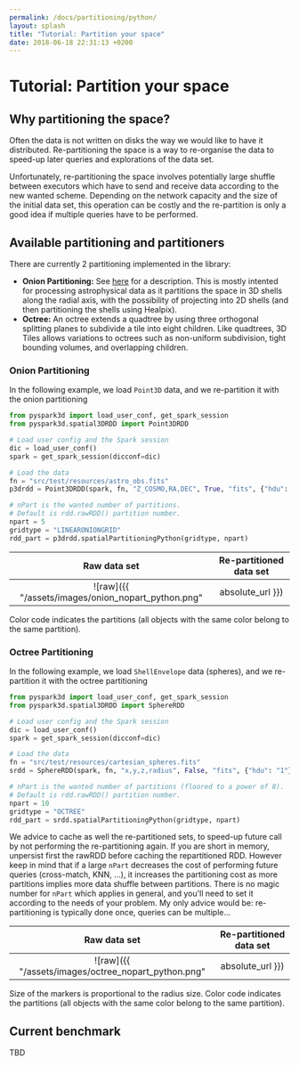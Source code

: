 ```yaml
---
permalink: /docs/partitioning/python/
layout: splash
title: "Tutorial: Partition your space"
date: 2018-06-18 22:31:13 +0200
---
```


# Tutorial: Partition your space

## Why partitioning the space?

Often the data is not written on disks the way we would like to have it distributed. Re-partitioning the space is a way to re-organise the data to speed-up later queries and explorations of the data set.

Unfortunately, re-partitioning the space involves potentially large shuffle between executors which have to send and receive data according to the new wanted scheme. Depending on the network capacity and the size of the initial data set, this operation can be costly and the re-partition is only a good idea if multiple queries have to be performed.

## Available partitioning and partitioners

There are currently 2 partitioning implemented in the library:

- **Onion Partitioning:** See [here](https://github.com/astrolabsoftware/spark3D/issues/11) for a description. This is mostly intented for processing astrophysical data as it partitions the space in 3D shells along the radial axis, with the possibility of projecting into 2D shells (and then partitioning the shells using Healpix).
- **Octree:** An octree extends a quadtree by using three orthogonal splitting planes to subdivide a tile into eight children. Like quadtrees, 3D Tiles allows variations to octrees such as non-uniform subdivision, tight bounding volumes, and overlapping children.

### Onion Partitioning

In the following example, we load `Point3D` data, and we re-partition it with the onion partitioning

```python
from pyspark3d import load_user_conf, get_spark_session
from pyspark3d.spatial3DRDD import Point3DRDD

# Load user config and the Spark session
dic = load_user_conf()
spark = get_spark_session(dicconf=dic)

# Load the data
fn = "src/test/resources/astro_obs.fits"
p3drdd = Point3DRDD(spark, fn, "Z_COSMO,RA,DEC", True, "fits", {"hdu": "1"})

# nPart is the wanted number of partitions.
# Default is rdd.rawRDD() partition number.
npart = 5
gridtype = "LINEARONIONGRID"
rdd_part = p3drdd.spatialPartitioningPython(gridtype, npart)
```

| Raw data set | Re-partitioned data set
|:---------:|:---------:
| ![raw]({{ "/assets/images/onion_nopart_python.png" | absolute_url }}) | ![repartitioning]({{ "/assets/images/onion_part_python.png" | absolute_url }})

Color code indicates the partitions (all objects with the same color belong to the same partition).

### Octree Partitioning

In the following example, we load `ShellEnvelope` data (spheres), and we re-partition it with the octree partitioning

```python
from pyspark3d import load_user_conf, get_spark_session
from pyspark3d.spatial3DRDD import SphereRDD

# Load user config and the Spark session
dic = load_user_conf()
spark = get_spark_session(dicconf=dic)

# Load the data
fn = "src/test/resources/cartesian_spheres.fits"
srdd = SphereRDD(spark, fn, "x,y,z,radius", False, "fits", {"hdu": "1"})

# nPart is the wanted number of partitions (floored to a power of 8).
# Default is rdd.rawRDD() partition number.
npart = 10
gridtype = "OCTREE"
rdd_part = srdd.spatialPartitioningPython(gridtype, npart)
```


We advice to cache as well the re-partitioned sets, to speed-up future call by not performing the re-partitioning again. If you are short in memory, unpersist first the rawRDD before caching the repartitioned RDD.
However keep in mind that if a large `nPart` decreases the cost of performing future queries (cross-match, KNN, ...), it increases the partitioning cost as more partitions implies more data shuffle between partitions. There is no magic number for `nPart` which applies in general, and you'll need to set it according to the needs of your problem. My only advice would be: re-partitioning is typically done once, queries can be multiple...

| Raw data set | Re-partitioned data set
|:---------:|:---------:
| ![raw]({{ "/assets/images/octree_nopart_python.png" | absolute_url }}) | ![repartitioning]({{ "/assets/images/octree_part_python.png" | absolute_url }})

Size of the markers is proportional to the radius size. Color code indicates the partitions (all objects with the same color belong to the same partition).

## Current benchmark

TBD
